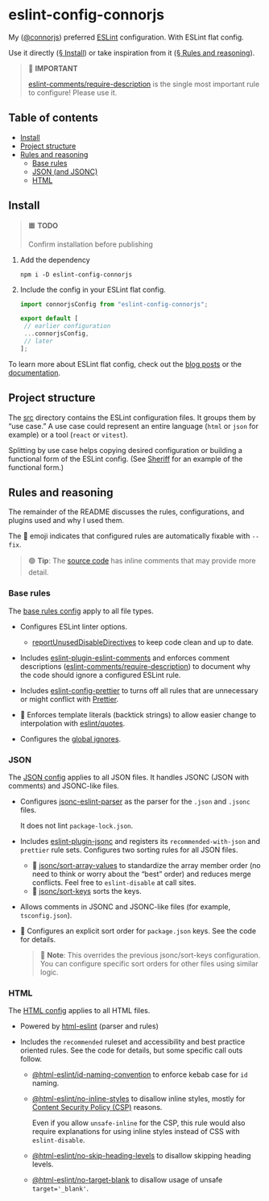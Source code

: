 # eslint-config-connorjs

My ([@connorjs][connorjs]) preferred [ESLint][eslint] configuration. With
ESLint flat config.

Use it directly ([§ Install](#install)) or take inspiration from it
([§ Rules and reasoning](#rules-and-reasoning)).

> 🛑 **IMPORTANT**
>
> [eslint-comments/require-description][eslint-comments-require-description]
> is the single most important rule to configure! Please use it.

[connorjs]: https://github.com/connorjs
[eslint]: https://eslint.org
[eslint-comments-require-description]: https://mysticatea.github.io/eslint-plugin-eslint-comments/rules/require-description.html

## Table of contents

- [Install](#install)
- [Project structure](#project-structure)
- [Rules and reasoning](#rules-and-reasoning)
  - [Base rules](#base-rules)
  - [JSON (and JSONC)](#json)
  - [HTML](#html)

## Install

> 🟧 **TODO**
>
> Confirm installation before publishing

1. Add the dependency

   ```shell
   npm i -D eslint-config-connorjs
   ```

2. Include the config in your ESLint flat config.

   ```js
   import connorjsConfig from "eslint-config-connorjs";

   export default [
   	// earlier configuration
   	...connorjsConfig,
   	// later
   ];
   ```

To learn more about ESLint flat config, check out the [blog
posts][eslint-flat-config-blog] or the [documentation][eslint-flat-config-docs].

[eslint-flat-config-blog]: https://eslint.org/blog/2022/08/new-config-system-part-2/
[eslint-flat-config-docs]: https://eslint.org/docs/latest/use/configure/configuration-files-new

## Project structure

The [src](./src) directory contains the ESLint configuration files. It groups
them by “use case.” A use case could represent an entire language (`html` or
`json` for example) or a tool (`react` or `vitest`).

Splitting by use case helps copying desired configuration or building a
functional form of the ESLint config. (See [Sheriff][sheriff] for an example
of the functional form.)

[sheriff]: https://github.com/AndreaPontrandolfo/sheriff#readme

## Rules and reasoning

The remainder of the README discusses the rules, configurations, and plugins
used and why I used them.

The 🔧 emoji indicates that configured rules are automatically fixable with
`--fix`.

> 🟢 **Tip**: The [source code](./src) has inline comments that may provide more
> detail.

### Base rules

The [base rules config](./src/base.js) apply to all file types.

- Configures ESLint linter options.

  - [reportUnusedDisableDirectives] to keep code clean and up to date.

- Includes [eslint-plugin-eslint-comments] and enforces comment descriptions
  ([eslint-comments/require-description][eslint-comments-require-description])
  to document why the code should ignore a configured ESLint rule.

- Includes [eslint-config-prettier] to turns off all rules that are unnecessary
  or might conflict with [Prettier][prettier].

- 🔧 Enforces template literals (backtick strings) to allow easier change to
  interpolation with [eslint/quotes][eslint-quotes].

- Configures the [global ignores][global-ignores].

[eslint-config-prettier]: https://github.com/prettier/eslint-config-prettier/#readme
[eslint-plugin-eslint-comments]: https://mysticatea.github.io/eslint-plugin-eslint-comments/
[eslint-quotes]: https://eslint.org/docs/latest/rules/quotes
[global-ignores]: https://eslint.org/docs/latest/use/configure/configuration-files-new#globally-ignoring-files-with-ignores
[prettier]: https://prettier.io
[reportUnusedDisableDirectives]: https://eslint.org/docs/latest/use/configure/configuration-files-new#reporting-unused-disable-directives

### JSON

The [JSON config](./src/json.js) applies to all JSON files. It handles JSONC
(JSON with comments) and JSONC-like files.

- Configures [jsonc-eslint-parser] as the parser for the `.json` and `.jsonc`
  files.

  It does not lint `package-lock.json`.

- Includes [eslint-plugin-jsonc] and registers its `recommended-with-json` and
  `prettier` rule sets. Configures two sorting rules for all JSON files.

  - 🔧 [jsonc/sort-array-values][jsonc-sort-array-values] to standardize the
    array member order (no need to think or worry about the “best” order) and
    reduces merge conflicts. Feel free to `eslint-disable` at call sites.
  - 🔧 [jsonc/sort-keys][jsonc-sort-keys] sorts the keys.

- Allows comments in JSONC and JSONC-like files (for example, `tsconfig.json`).

- 🔧 Configures an explicit sort order for `package.json` keys. See the code for
  details.

  > 🔷 **Note**: This overrides the previous jsonc/sort-keys configuration. You
  > can configure specific sort orders for other files using similar logic.

[eslint-plugin-jsonc]: https://ota-meshi.github.io/eslint-plugin-jsonc/
[jsonc-eslint-parser]: https://www.npmjs.com/package/jsonc-eslint-parser
[jsonc-sort-array-values]: https://ota-meshi.github.io/eslint-plugin-jsonc/rules/sort-array-values.html
[jsonc-sort-keys]: https://ota-meshi.github.io/eslint-plugin-jsonc/rules/sort-keys.html

### HTML

The [HTML config](./src/html.js) applies to all HTML files.

- Powered by [html-eslint] (parser and rules)

- Includes the `recommended` ruleset and accessibility and best practice
  oriented rules. See the code for details, but some specific call outs follow.

  - [@html-eslint/id-naming-convention][html-eslint-id-naming-convention] to
    enforce kebab case for `id` naming.

  - [@html-eslint/no-inline-styles][html-eslint-no-inline-styles] to disallow
    inline styles, mostly for [Content Security Policy (CSP)][mdn-csp] reasons.

    Even if you allow `unsafe-inline` for the CSP, this rule would also require
    explanations for using inline styles instead of CSS with `eslint-disable`.

  - [@html-eslint/no-skip-heading-levels][html-eslint-no-skip-heading-levels]
    to disallow skipping heading levels.

  - [@html-eslint/no-target-blank][html-eslint-no-target-blank] to disallow
    usage of unsafe `target='_blank'`.

[html-eslint]: https://yeonjuan.github.io/html-eslint/
[html-eslint-id-naming-convention]: https://yeonjuan.github.io/html-eslint/docs/rules/id-naming-convention/
[html-eslint-no-inline-styles]: https://yeonjuan.github.io/html-eslint/docs/rules/no-inline-styles/
[html-eslint-no-skip-heading-levels]: https://yeonjuan.github.io/html-eslint/docs/rules/no-skip-heading-levels/
[html-eslint-no-target-blank]: https://yeonjuan.github.io/html-eslint/docs/rules/no-target-blank/
[mdn-csp]: https://developer.mozilla.org/en-US/docs/Web/HTTP/CSP
